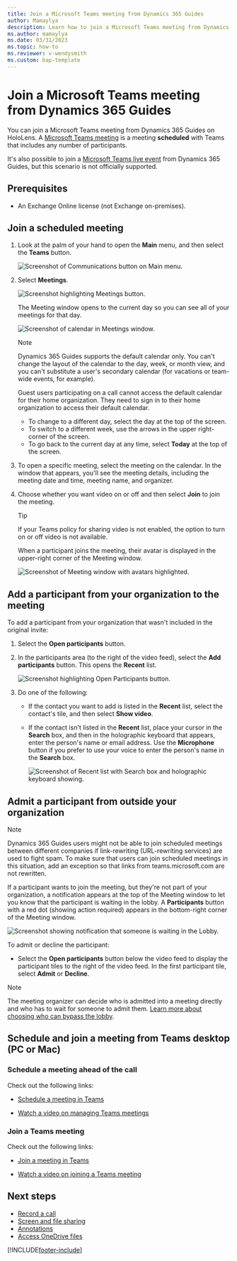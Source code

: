 ```yaml
---
title: Join a Microsoft Teams meeting from Dynamics 365 Guides
author: Mamaylya
description: Learn how to join a Microsoft Teams meeting from Dynamics 365 Guides on HoloLens
ms.author: mamaylya
ms.date: 03/31/2023
ms.topic: how-to
ms.reviewer: v-wendysmith
ms.custom: bap-template
---
```


# Join a Microsoft Teams meeting from Dynamics 365 Guides

You can join a Microsoft Teams meeting from Dynamics 365 Guides on HoloLens. A [Microsoft Teams meeting](/microsoftteams/quick-start-meetings-live-events) is a meeting **scheduled** with Teams that includes any number of participants.

It's also possible to join a [Microsoft Teams live event](/microsoftteams/teams-live-events/what-are-teams-live-events) from Dynamics 365 Guides, but this scenario is not officially supported.  

## Prerequisites

- An Exchange Online license (not Exchange on-premises).

## Join a scheduled meeting

1. Look at the palm of your hand to open the **Main** menu, and then select the **Teams** button.

    ![Screenshot of Communications button on Main menu.](media/calling-meetings-1.JPG "Screenshot of Communications button on Main menu.")

1. Select **Meetings**.

    ![Screenshot highlighting Meetings button.](media/calling-meetings-2.JPG "Screenshot highlighting Meetings button.")

    The Meeting window opens to the current day so you can see all of your meetings for that day.

    ![Screenshot of calendar in Meetings window.](media/calling-meetings-4.JPG "Screenshot of calendar in Meetings window.")

    > [!NOTE]
    > Dynamics 365 Guides supports the default calendar only. You can't change the layout of the calendar to the day, week, or month view, and you can't substitute a user's secondary calendar (for vacations or team-wide events, for example).
    >
    > Guest users participating on a call cannot access the default calendar for their home organization. They need to sign in to their home organization to access their default calendar.

    - To change to a different day, select the day at the top of the screen.
    - To switch to a different week, use the arrows in the upper right-corner of the screen.
    - To go back to the current day at any time, select **Today** at the top of the screen.

1. To open a specific meeting, select the meeting on the calendar. In the window that appears, you'll see the meeting details, including the meeting date and time, meeting name, and organizer.

1. Choose whether you want video on or off and then select **Join** to join the meeting.

   > [!TIP]
   > If your Teams policy for sharing video is not enabled, the option to turn on or off video is not available.

    When a participant joins the meeting, their avatar is displayed in the upper-right corner of the Meeting window.

    ![Screenshot of Meeting window with avatars highlighted.](media/calling-meetings-avatars.png "Screenshot of Meeting window with avatars highlighted.")

## Add a participant from your organization to the meeting

To add a participant from your organization that wasn't included in the original invite:

1. Select the **Open participants** button.

1. In the participants area (to the right of the video feed), select the **Add participants** button. This opens the **Recent** list.

    ![Screenshot highlighting Open Participants button.](media/calling-start-call-4.png "Screenshot highlighting Open Participants button and Add Participants button.")

1. Do one of the following:

    - If the contact you want to add is listed in the **Recent** list, select the contact's tile, and then select **Show video**.

    - If the contact isn't listed in the **Recent** list, place your cursor in the **Search** box, and then in the holographic keyboard that appears, enter the person's name or email address. Use the **Microphone** button if you prefer to use your voice to enter the person's name in the **Search** box.

      ![Screenshot of Recent list with Search box and holographic keyboard showing.](media/calling-start-call-6.png "Screenshot of Recent list with Search box and holographic keyboard showing.")

## Admit a participant from outside your organization

> [!NOTE]
> Dynamics 365 Guides users might not be able to join scheduled meetings between different companies if link-rewriting (URL-rewriting services) are used to fight spam. To make sure that users can join scheduled meetings in this situation, add an exception so that links from teams.microsoft.com are not rewritten.

If a participant wants to join the meeting, but they're not part of your organization, a notification appears at the top of the Meeting window to let you know that the participant is waiting in the lobby. A **Participants** button with a red dot (showing action required) appears in the bottom-right corner of the Meeting window.

![Screenshot showing notification that someone is waiting in the Lobby.](media/calling-meetings-10.png "Screenshot showing notification that someone is waiting in the lobby.")

To admit or decline the participant:

- Select the **Open participants** button below the video feed to display the participant tiles to the right of the video feed. In the first participant tile, select **Admit** or **Decline**.

> [!NOTE]
> The meeting organizer can decide who is admitted into a meeting directly and who has to wait for someone to admit them. [Learn more about choosing who can bypass the lobby](https://support.microsoft.com/en-us/office/change-participant-settings-for-a-teams-meeting-53261366-dbd5-45f9-aae9-a70e6354f88e).

## Schedule and join a meeting from Teams desktop (PC or Mac)

### Schedule a meeting ahead of the call

Check out the following links:

- [Schedule a meeting in Teams](https://support.office.com/article/Schedule-a-meeting-in-Teams-943507a9-8583-4c58-b5d2-8ec8265e04e5#ID0EAABAAA=Desktop)

- [Watch a video on managing Teams meetings](https://support.office.com/article/Video-Manage-meetings-ba44d0fd-da3c-4541-a3eb-a868f5e2b137)

### Join a Teams meeting

Check out the following links:

- [Join a meeting in Teams](https://support.office.com/article/join-a-meeting-in-teams-1613bb53-f3fa-431e-85a9-d6a91e3468c9)

- [Watch a video on joining a Teams meeting](https://support.office.com/article/join-a-teams-meeting-078e9868-f1aa-4414-8bb9-ee88e9236ee4?ui=en-US&rs=en-US&ad=US)

## Next steps

- [Record a call](calling-record-call.md)
- [Screen and file sharing](calling-screen-sharing.md)
- [Annotations](calling-annotations.md)
- [Access OneDrive files](onedrive-files.md)

[!INCLUDE[footer-include](../includes/footer-banner.md)]
